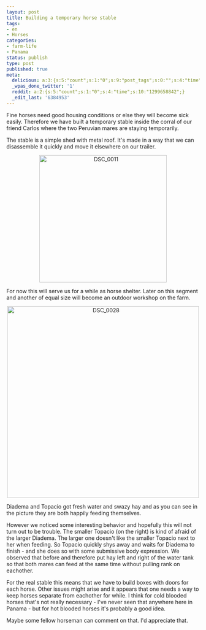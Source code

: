 ```yaml
---
layout: post
title: Building a temporary horse stable
tags:
- en
- Horses
categories:
- farm-life
- Panama
status: publish
type: post
published: true
meta:
  delicious: a:3:{s:5:"count";s:1:"0";s:9:"post_tags";s:0:"";s:4:"time";s:10:"1281981117";}
  _wpas_done_twitter: '1'
  reddit: a:2:{s:5:"count";s:1:"0";s:4:"time";s:10:"1299658842";}
  _edit_last: '6384953'
---
```

Fine horses need good housing conditions or else they will become sick easily. Therefore we have built a temporary stable inside the corral of our friend Carlos where the two Peruvian mares are staying temporarily.

The stable is a simple shed with metal roof. It's made in a way that we can disassemble it quickly and move it elsewhere on our trailer.

<div style="text-align:center;"><a href="http://www.flickr.com/photos/34665899@N00/4423369696" title="View 'DSC_0011' on Flickr.com"><img border="0" width="332" alt="DSC_0011" src="http://farm3.static.flickr.com/2804/4423369696_104a97b3a8.jpg"></a></div>

For now this will serve us for a while as horse shelter. Later on this segment and another of equal size will become an outdoor workshop on the farm.

<div style="text-align:center;"><a href="http://www.flickr.com/photos/34665899@N00/4423369484" title="View 'DSC_0028' on Flickr.com"><img border="0" width="500" alt="DSC_0028" src="http://farm3.static.flickr.com/2704/4423369484_a89f5d23f5.jpg"></a></div>

Diadema and Topacio got fresh water and swazy hay and as you can see in the picture they are both happily feeding themselves.

However we noticed some interesting behavior and hopefully this will not turn out to be trouble. The smaller Topacio (on the right) is kind of afraid of the larger Diadema. The larger one doesn't like the smaller Topacio next to her when feeding. So Topacio quickly shys away and waits for Diadema to finish - and she does so with some submissive body expression. We observed that before and therefore put hay left and right of the water tank so that both mares can feed at the same time without pulling rank on eachother.

For the real stable this means that we have to build boxes with doors for each horse. Other issues might arise and it appears that one needs a way to keep horses separate from eachother for while. I think for cold blooded horses that's not really necessary - I've never seen that anywhere here in Panama - but for hot blooded horses it's probably a good idea.

Maybe some fellow horseman can comment on that. I'd appreciate that.
